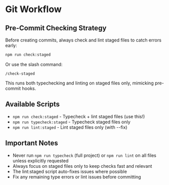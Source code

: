 # Git Workflow

## Pre-Commit Checking Strategy

Before creating commits, always check and lint staged files to catch errors early:

```bash
npm run check:staged
```

Or use the slash command:
```
/check-staged
```

This runs both typechecking and linting on staged files only, mimicking pre-commit hooks.

## Available Scripts

- `npm run check:staged` - Typecheck + lint staged files (use this!)
- `npm run typecheck:staged` - Typecheck staged files only
- `npm run lint:staged` - Lint staged files only (with --fix)

## Important Notes

- Never run `npm run typecheck` (full project) or `npm run lint` on all files unless explicitly requested
- Always focus on staged files only to keep checks fast and relevant
- The lint:staged script auto-fixes issues where possible
- Fix any remaining type errors or lint issues before committing
